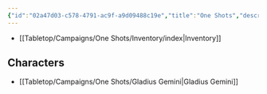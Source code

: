 ```yaml
---
{"id":"02a47d03-c578-4791-ac9f-a9d09488c19e","title":"One Shots","description":"Overview of One Shot characters.","publish":true,"date_created":"Tuesday, May 28th 2024, 3:03:39 pm","date_modified":"Monday, October 14th 2024, 2:22:09 am","editing_lock":false,"live_preview":true,"cssclasses":["mado-heading"],"PassFrontmatter":true}
---
```



- [[Tabletop/Campaigns/One Shots/Inventory/index\|Inventory]]


## Characters

- [[Tabletop/Campaigns/One Shots/Gladius Gemini\|Gladius Gemini]]


